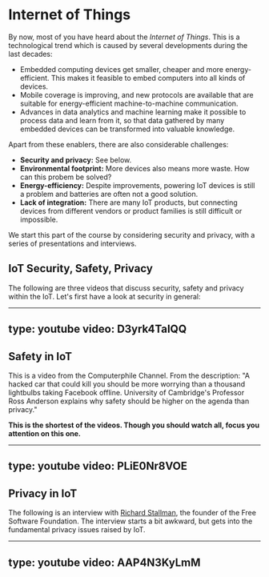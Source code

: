 # Internet of Things

By now, most of you have heard about the *Internet of Things*. 
This is a technological trend which is caused by several developments during the last decades:

- Embedded computing devices get smaller, cheaper and more energy-efficient. 
  This makes it feasible to embed computers into all kinds of devices. 
- Mobile coverage is improving, and new protocols are available that are suitable for energy-efficient machine-to-machine communication. 
- Advances in data analytics and machine learning make it possible to process data and learn from it, so that data gathered by many embedded devices can be transformed into valuable knowledge.



Apart from these enablers, there are also considerable challenges:

- **Security and privacy:** See below.
- **Environmental footprint:** More devices also means more waste. How can this probem be solved?
- **Energy-efficiency:** Despite improvements, powering IoT devices is still a problem and batteries are often not a good solution. 
- **Lack of integration:** There are many IoT products, but connecting devices from different vendors or product families is still difficult or impossible.

We start this part of the course by considering security and privacy, with a series of presentations and interviews.




## IoT Security, Safety, Privacy

The following are three videos that discuss security, safety and privacy within the IoT. Let's first have a look at security in general:

<!-- 15:15 -->

---
type: youtube
video: D3yrk4TaIQQ
---


## Safety in IoT

<!-- 7:48 -->

This is a video from the Computerphile Channel. From the description: "A hacked car that could kill you should be more worrying than a thousand lightbulbs taking Facebook offline. University of Cambridge's Professor Ross Anderson explains why safety should be higher on the agenda than privacy." 

**This is the shortest of the videos. Though you should watch all, focus you attention on this one.**

---
type: youtube
video: PLiE0Nr8VOE
---


## Privacy in IoT

<!-- 17:37  -->

The following is an interview with [Richard Stallman](https://en.wikipedia.org/wiki/Richard_Stallman), the founder of the Free Software Foundation. The interview starts a bit awkward, but gets into the fundamental privacy issues raised by IoT. 

---
type: youtube
video: AAP4N3KyLmM
---


